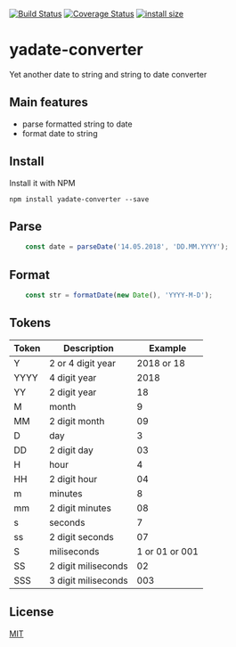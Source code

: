 [![Build Status](https://travis-ci.com/rdeak/yadate-converter.svg?branch=master)](https://travis-ci.com/rdeak/yadate-converter)
[![Coverage Status](https://coveralls.io/repos/github/rdeak/yadate-converter/badge.svg?branch=master)](https://coveralls.io/github/rdeak/yadate-converter?branch=master)
[![install size](https://packagephobia.now.sh/badge?p=yadate-converter)](https://packagephobia.now.sh/result?p=yadate-converter)

# yadate-converter

Yet another date to string and string to date converter

## Main features

* parse formatted string to date
* format date to string

## Install

Install it with NPM

```
npm install yadate-converter --save
```

## Parse

```javascript
    const date = parseDate('14.05.2018', 'DD.MM.YYYY');
```

## Format

```javascript
    const str = formatDate(new Date(), 'YYYY-M-D');
```

## Tokens

Token | Description | Example
------------ | ------------- | -------------
Y | 2 or 4 digit year | 2018 or 18
YYYY | 4 digit year | 2018
YY | 2 digit year | 18
M | month | 9
MM | 2 digit month | 09
D | day | 3
DD | 2 digit day | 03
H | hour | 4
HH | 2 digit hour | 04
m | minutes | 8
mm | 2 digit minutes | 08
s | seconds | 7
ss | 2 digit seconds | 07
S | miliseconds | 1 or 01 or 001
SS | 2 digit miliseconds | 02
SSS | 3 digit miliseconds | 003


## License

[MIT](https://tldrlegal.com/license/mit-license)

